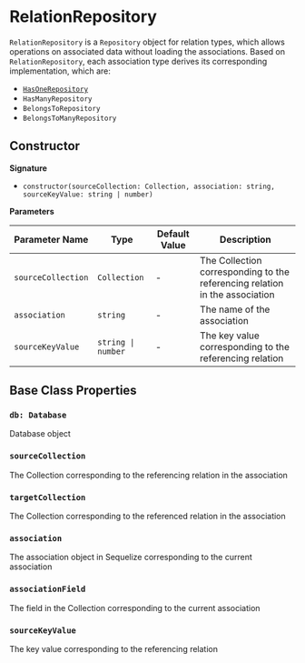 # RelationRepository

`RelationRepository` is a `Repository` object for relation types, which allows operations on associated data without loading the associations. Based on `RelationRepository`, each association type derives its corresponding implementation, which are:

- [`HasOneRepository`](#has-one-repository)
- `HasManyRepository`
- `BelongsToRepository`
- `BelongsToManyRepository`

## Constructor

**Signature**

- `constructor(sourceCollection: Collection, association: string, sourceKeyValue: string | number)`

**Parameters**

| Parameter Name     | Type               | Default Value | Description                                               |
| ------------------ | ------------------ | ------------- | --------------------------------------------------------- |
| `sourceCollection` | `Collection`       | -             | The Collection corresponding to the referencing relation in the association |
| `association`      | `string`           | -             | The name of the association                               |
| `sourceKeyValue`   | `string \| number` | -             | The key value corresponding to the referencing relation   |

## Base Class Properties

### `db: Database`

Database object

### `sourceCollection`

The Collection corresponding to the referencing relation in the association

### `targetCollection`

The Collection corresponding to the referenced relation in the association

### `association`

The association object in Sequelize corresponding to the current association

### `associationField`

The field in the Collection corresponding to the current association

### `sourceKeyValue`

The key value corresponding to the referencing relation
